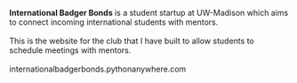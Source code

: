 **International Badger Bonds** is a student startup at UW-Madison which aims to connect incoming international students with mentors. <br><br>
This is the website for the club that I have built to allow students to schedule meetings with mentors. <br><br>
internationalbadgerbonds.pythonanywhere.com
